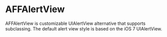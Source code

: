AFFAlertView
============

AFFAlertView is customizable UIAlertView alternative that supports subclassing. The default alert view style is based on the iOS 7 UIAlertView.
